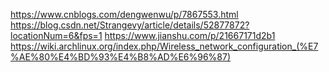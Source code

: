 https://www.cnblogs.com/dengwenwu/p/7867553.html
https://blog.csdn.net/Strangevy/article/details/52877872?locationNum=6&fps=1
https://www.jianshu.com/p/21667171d2b1
https://wiki.archlinux.org/index.php/Wireless_network_configuration_(%E7%AE%80%E4%BD%93%E4%B8%AD%E6%96%87)

